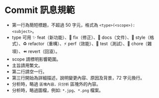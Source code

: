 # Commit 訊息規範

- 第一行為簡短標題，不超過 50 字元，格式為 `<type>(<scope>): <subject>`。
- type 可用 ✨ feat（新功能）、🐛 fix（修正）、📝 docs（文件）、💄 style（格式）、♻️ refactor（重構）、⚡️ perf（效能）、🧪 test（測試）、🔧 chore（雜項）、⏪️ revert（回滾）。
- scope 請標明影響範圍。
- 主旨請用繁文。
- 第二行請空一行。
- 第三行開始為詳細描述，說明變更內容、原因及背景，72 字元換行。
- 分析時，略過 ``` 區塊內容，只分析 ``` 區塊外的內容。
- 分析時，略過圖檔，例如: `*.jpg`、`*.png` 檔案。
